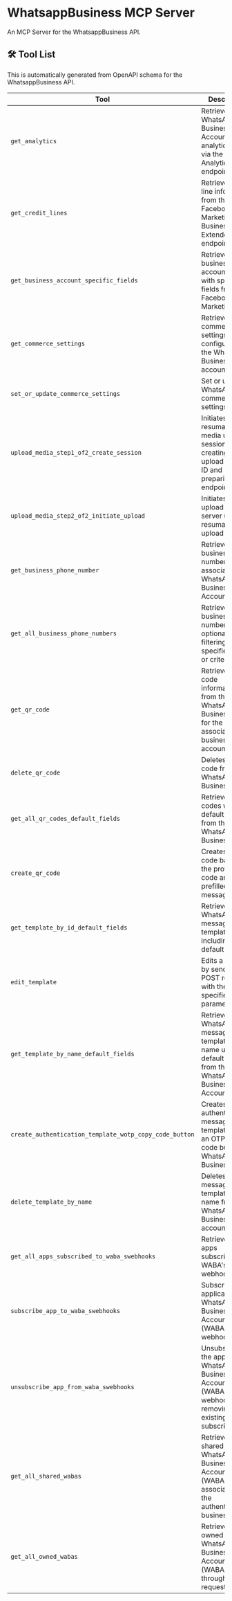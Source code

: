 # WhatsappBusiness MCP Server

An MCP Server for the WhatsappBusiness API.

## 🛠️ Tool List

This is automatically generated from OpenAPI schema for the WhatsappBusiness API.


| Tool | Description |
|------|-------------|
| `get_analytics` | Retrieve WhatsApp Business Account analytics data via the WABA Analytics API endpoints. |
| `get_credit_lines` | Retrieve credit line information from the Facebook Marketing API Business > Extendedcredits endpoint. |
| `get_business_account_specific_fields` | Retrieve business account data with specified fields from the Facebook Marketing API. |
| `get_commerce_settings` | Retrieve the commerce settings configured for the WhatsApp Business account. |
| `set_or_update_commerce_settings` | Set or update WhatsApp commerce settings. |
| `upload_media_step1_of2_create_session` | Initiates a resumable media upload session by creating an upload session ID and preparing the endpoint. |
| `upload_media_step2_of2_initiate_upload` | Initiates a media upload to a server using a resumable upload API. |
| `get_business_phone_number` | Retrieves the business phone number for the associated WhatsApp Business Account. |
| `get_all_business_phone_numbers` | Retrieves all business phone numbers, optionally filtering by specified fields or criteria. |
| `get_qr_code` | Retrieves QR code information from the WhatsApp Business API for the associated business account. |
| `delete_qr_code` | Deletes a QR code from the WhatsApp Business API. |
| `get_all_qr_codes_default_fields` | Retrieves QR codes with default fields from the WhatsApp Business API. |
| `create_qr_code` | Creates a QR code based on the provided code and prefilled message. |
| `get_template_by_id_default_fields` | Retrieves a WhatsApp message template by ID, including default fields. |
| `edit_template` | Edits a template by sending a POST request with the specified parameters. |
| `get_template_by_name_default_fields` | Retrieves a WhatsApp message template by name using default fields from the WhatsApp Business Account API. |
| `create_authentication_template_wotp_copy_code_button` | Creates an authentication message template with an OTP copy code button for WhatsApp Business API. |
| `delete_template_by_name` | Deletes a message template by name from a WhatsApp Business API account. |
| `get_all_apps_subscribed_to_waba_swebhooks` | Retrieve all apps subscribed to WABA's webhooks. |
| `subscribe_app_to_waba_swebhooks` | Subscribe an application to WhatsApp Business Account (WABA) webhooks. |
| `unsubscribe_app_from_waba_swebhooks` | Unsubscribes the app from WhatsApp Business Account (WABA) webhooks, removing all existing subscriptions. |
| `get_all_shared_wabas` | Retrieve all shared WhatsApp Business Accounts (WABAs) associated with the authenticated business. |
| `get_all_owned_wabas` | Retrieves all owned WhatsApp Business Accounts (WABAs) through an API request. |
